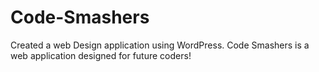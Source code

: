 # Code-Smashers
Created a web Design application using WordPress. Code Smashers is a web application designed for future coders!
